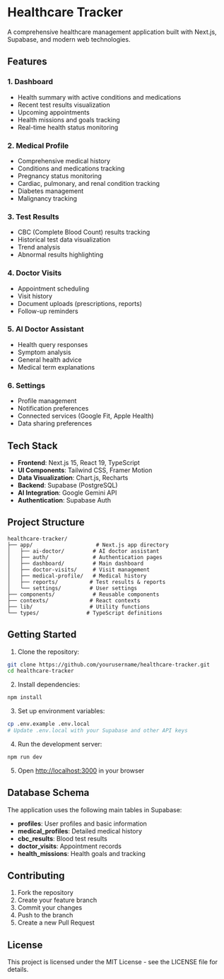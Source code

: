 # Healthcare Tracker

A comprehensive healthcare management application built with Next.js, Supabase, and modern web technologies.

## Features

### 1. Dashboard

- Health summary with active conditions and medications
- Recent test results visualization
- Upcoming appointments
- Health missions and goals tracking
- Real-time health status monitoring

### 2. Medical Profile

- Comprehensive medical history
- Conditions and medications tracking
- Pregnancy status monitoring
- Cardiac, pulmonary, and renal condition tracking
- Diabetes management
- Malignancy tracking

### 3. Test Results

- CBC (Complete Blood Count) results tracking
- Historical test data visualization
- Trend analysis
- Abnormal results highlighting

### 4. Doctor Visits

- Appointment scheduling
- Visit history
- Document uploads (prescriptions, reports)
- Follow-up reminders

### 5. AI Doctor Assistant

- Health query responses
- Symptom analysis
- General health advice
- Medical term explanations

### 6. Settings

- Profile management
- Notification preferences
- Connected services (Google Fit, Apple Health)
- Data sharing preferences

## Tech Stack

- **Frontend**: Next.js 15, React 19, TypeScript
- **UI Components**: Tailwind CSS, Framer Motion
- **Data Visualization**: Chart.js, Recharts
- **Backend**: Supabase (PostgreSQL)
- **AI Integration**: Google Gemini API
- **Authentication**: Supabase Auth

## Project Structure

```
healthcare-tracker/
├── app/                    # Next.js app directory
│   ├── ai-doctor/         # AI doctor assistant
│   ├── auth/              # Authentication pages
│   ├── dashboard/         # Main dashboard
│   ├── doctor-visits/     # Visit management
│   ├── medical-profile/   # Medical history
│   ├── reports/          # Test results & reports
│   └── settings/         # User settings
├── components/            # Reusable components
├── contexts/             # React contexts
├── lib/                  # Utility functions
└── types/               # TypeScript definitions
```

## Getting Started

1. Clone the repository:

```bash
git clone https://github.com/yourusername/healthcare-tracker.git
cd healthcare-tracker
```

2. Install dependencies:

```bash
npm install
```

3. Set up environment variables:

```bash
cp .env.example .env.local
# Update .env.local with your Supabase and other API keys
```

4. Run the development server:

```bash
npm run dev
```

5. Open [http://localhost:3000](http://localhost:3000) in your browser

## Database Schema

The application uses the following main tables in Supabase:

- **profiles**: User profiles and basic information
- **medical_profiles**: Detailed medical history
- **cbc_results**: Blood test results
- **doctor_visits**: Appointment records
- **health_missions**: Health goals and tracking

## Contributing

1. Fork the repository
2. Create your feature branch
3. Commit your changes
4. Push to the branch
5. Create a new Pull Request

## License

This project is licensed under the MIT License - see the LICENSE file for details.
